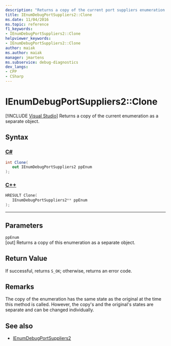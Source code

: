```yaml
---
description: "Returns a copy of the current port suppliers enumeration as a separate object."
title: IEnumDebugPortSuppliers2::Clone
ms.date: 11/04/2016
ms.topic: reference
f1_keywords:
- IEnumDebugPortSuppliers2::Clone
helpviewer_keywords:
- IEnumDebugPortSuppliers2::Clone
author: maiak
ms.author: maiak
manager: jmartens
ms.subservice: debug-diagnostics
dev_langs:
- CPP
- CSharp
---
```

# IEnumDebugPortSuppliers2::Clone

 [!INCLUDE [Visual Studio](~/includes/applies-to-version/vs-windows-only.md)]
Returns a copy of the current enumeration as a separate object.

## Syntax

### [C#](#tab/csharp)
```csharp
int Clone(
   out IEnumDebugPortSuppliers2 ppEnum
);
```
### [C++](#tab/cpp)
```cpp
HRESULT Clone(
   IEnumDebugPortSuppliers2** ppEnum
);
```
---

## Parameters
`ppEnum`\
[out] Returns a copy of this enumeration as a separate object.

## Return Value
 If successful, returns `S_OK`; otherwise, returns an error code.

## Remarks
 The copy of the enumeration has the same state as the original at the time this method is called. However, the copy's and the original's states are separate and can be changed individually.

## See also
- [IEnumDebugPortSuppliers2](../../../extensibility/debugger/reference/ienumdebugportsuppliers2.md)
